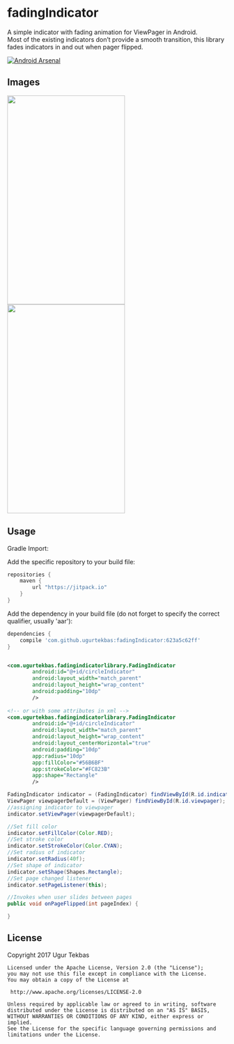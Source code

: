 # fadingIndicator
A simple indicator with fading animation for ViewPager in Android.
<br>
Most of the existing indicators don’t provide a smooth transition, this library fades indicators in and out when pager flipped.

[![Android Arsenal](https://img.shields.io/badge/Android%20Arsenal-fadingIndicator-green.svg?style=true)](https://android-arsenal.com/details/1/3505)

<H2>Images</H2>
<img width="270px" height="480" src="/images/1.gif" />
<img width="270px" height="480" src="/images/2.png" />
<br>

<H2>Usage</H2>
Gradle Import:

Add the specific repository to your build file:
```groovy
repositories {
    maven {
        url "https://jitpack.io"
    }
}
```
Add the dependency in your build file (do not forget to specify the correct qualifier, usually 'aar'):
```groovy
dependencies {
    compile 'com.github.ugurtekbas:fadingIndicator:623a5c62ff'
}
```

```xml

<com.ugurtekbas.fadingindicatorlibrary.FadingIndicator
        android:id="@+id/circleIndicator"
        android:layout_width="match_parent"
        android:layout_height="wrap_content"
        android:padding="10dp"
        />
        
<!-- or with some attributes in xml -->        
<com.ugurtekbas.fadingindicatorlibrary.FadingIndicator
        android:id="@+id/circleIndicator"
        android:layout_width="match_parent"
        android:layout_height="wrap_content"
        android:layout_centerHorizontal="true"
        android:padding="10dp"
        app:radius="10dp"
        app:fillColor="#56B6BF"
        app:strokeColor="#FC823B"
        app:shape="Rectangle"
        />
```

```java
FadingIndicator indicator = (FadingIndicator) findViewById(R.id.indicator);
ViewPager viewpagerDefault = (ViewPager) findViewById(R.id.viewpager);
//assigning indicator to viewpager
indicator.setViewPager(viewpagerDefault);

//Set fill color
indicator.setFillColor(Color.RED);
//Set stroke color
indicator.setStrokeColor(Color.CYAN);
//Set radius of indicator
indicator.setRadius(40f);
//Set shape of indicator
indicator.setShape(Shapes.Rectangle);
//Set page changed listener
indicator.setPageListener(this);

//Invokes when user slides between pages
public void onPageFlipped(int pageIndex) {

}

```
<H2>License</H2>
    Copyright 2017 Ugur Tekbas

    Licensed under the Apache License, Version 2.0 (the "License");
    you may not use this file except in compliance with the License.
    You may obtain a copy of the License at

     http://www.apache.org/licenses/LICENSE-2.0

    Unless required by applicable law or agreed to in writing, software
    distributed under the License is distributed on an "AS IS" BASIS,
    WITHOUT WARRANTIES OR CONDITIONS OF ANY KIND, either express or implied.
    See the License for the specific language governing permissions and
    limitations under the License.
